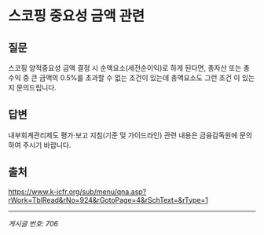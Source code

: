 # 스코핑 중요성 금액 관련

## 질문
스코핑 양적중요성 금액 결정 시 순액요소(세전순이익)로 하게 된다면, 총자산 또는 총수익 중 큰 금액의 0.5%를 초과할 수 없는 조건이 있는데 총액요소도 그런 조건 이 있는지 문의드립니다.

## 답변
내부회계관리제도 평가·보고 지침(기준 및 가이드라인) 관련 내용은 금융감독원에 문의하여 주시기 바랍니다.

## 출처
https://www.k-icfr.org/sub/menu/qna.asp?rWork=TblRead&rNo=924&rGotoPage=4&rSchText=&rType=1

---
*게시글 번호: 706*
